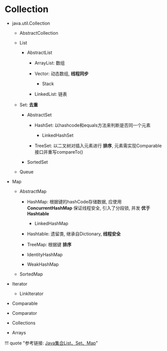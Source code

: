 # Collection

- java.util.Collection<E>
    - AbstractCollection
    - List
        - AbstractList
            - ArrayList: 数组
            - Vector: 动态数组, **线程同步**
                - Stack

            - LinkedList: 链表

    - Set: **去重**
        - AbstractSet
            - HashSet: 以hashcode和equals方法来判断是否同一个元素
                - LinkedHashSet

            - TreeSet: 以二叉树对插入元素进行 **排序**, 元素需实现Comparable接口并重写compareTo()

        - SortedSet

    - Queue

- Map
    - AbstractMap
        - HashMap: 根据键的hashCode存储数据, 应使用 **ConcurrentHashMap** 保证线程安全, 引入了分段锁, 并发 **优于Hashtable**
            - LinkedHashMap

        - Hashtable: 遗留类, 继承自Dictionary, **线程安全**
        - TreeMap: 根据键 **排序**
        - IdentityHashMap
        - WeakHashMap

    - SortedMap

- Iterator
    - LinkIterator

- Comparable
- Comparator
- Collections
- Arrays


!!! quote "参考链接: [Java集合List、Set、Map](https://mp.weixin.qq.com/s/he5d-RsifuqIN3dYc6yc9A)"
